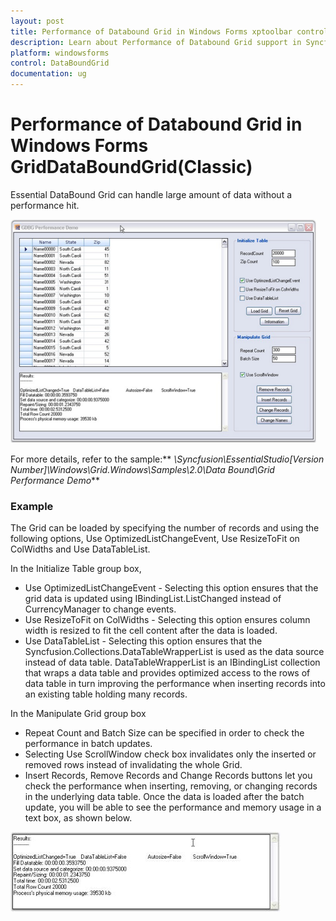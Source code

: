 ```yaml
---
layout: post
title: Performance of Databound Grid in Windows Forms xptoolbar control | Syncfusion
description: Learn about Performance of Databound Grid support in Syncfusion Windows Forms GridDataBoundGrid(Classic) control and more details.
platform: windowsforms
control: DataBoundGrid
documentation: ug
---
```


# Performance of Databound Grid in Windows Forms GridDataBoundGrid(Classic)

Essential DataBound Grid can handle large amount of data without a performance hit.

![Performance-of-DataBound-Grid_img1](Performance-of-DataBound-Grid_images/Performance-of-DataBound-Grid_img1.png) 





For more details, refer to the sample:** _<Install Location>\Syncfusion\EssentialStudio\[Version Number]\Windows\Grid.Windows\Samples\2.0\Data Bound\Grid Performance Demo_**

### Example

The Grid can be loaded by specifying the number of records and using the following options, Use OptimizedListChangeEvent, Use ResizeToFit on ColWidths and Use DataTableList.

In the Initialize Table group box,

* Use OptimizedListChangeEvent - Selecting this option ensures that the grid data is updated using IBindingList.ListChanged instead of CurrencyManager to change events. 
* Use ResizeToFit on ColWidths - Selecting this option ensures column width is resized to fit the cell content after the data is loaded. 
* Use DataTableList - Selecting this option ensures that the Syncfusion.Collections.DataTableWrapperList is used as the data source instead of data table. DataTableWrapperList is an IBindingList collection that wraps a data table and provides optimized access to the rows of data table in turn improving the performance when inserting records into an existing table holding many records.

In the Manipulate Grid group box

* Repeat Count and Batch Size can be specified in order to check the performance in batch updates. 
* Selecting Use ScrollWindow check box invalidates only the inserted or removed rows instead of invalidating the whole Grid.
* Insert Records, Remove Records and Change Records buttons let you check the performance when inserting, removing, or changing records in the underlying data table. Once the data is loaded after the batch update, you will be able to see the performance and memory usage in a text box, as shown below.

![Performance-of-DataBound-Grid_img2](Performance-of-DataBound-Grid_images/Performance-of-DataBound-Grid_img2.jpeg) 



